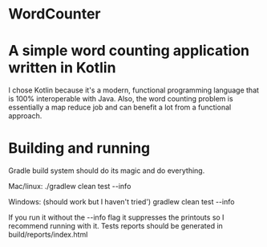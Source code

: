 WordCounter
===

# A simple word counting application written in Kotlin

I chose Kotlin because it's a modern, functional programming language that is 100% interoperable with Java.
Also, the word counting problem is essentially a map reduce job and can benefit a lot from a functional approach.

# Building and running

Gradle build system should do its magic and do everything.

Mac/linux:
./gradlew clean test --info

Windows: (should work but I haven't tried')
gradlew clean test --info

If you run it without the --info flag it suppresses the printouts so I recommend running with it.
Tests reports should be generated in build/reports/index.html



